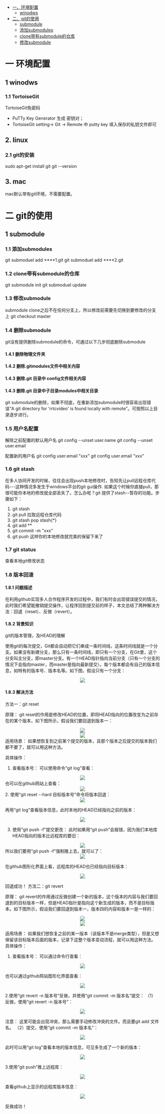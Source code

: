 <!-- GFM-TOC -->
* [一、环境配置](#一-环境配置)
    * [winodws](#1-winodws)
* [二、git的使用](#二-git的使用)
    * [submodule](#1-submodule)
    * [添加submodules](#11-添加submodules)
    * [clone带有submodule的仓库](#12-clone带有submodule的仓库)
    * [修改submodule](#13-修改submodule)
<!-- GFM-TOC -->


# 一 环境配置

## 1 winodws
### 1.1 TortoiseGit

TortoiseGit免密码
- PuTTy Key Generator 生成 密钥对；
- TortoiseGit setting-> Git -> Remote 中 putty key 填入保存的私钥文件即可

## 2. linux
### 2.1 git的安装

sudo apt-get install git
git --version

## 3. mac

mac默认带有git环境，不需要配置。

# 二 git的使用

## 1 submodule

### 1.1 添加submodules
git submoduel add ****1.git
git submoduel add ****2.git

### 1.2 clone带有submodule的仓库
git submodule init
git submoduel update

### 1.3 修改submodule
submodule clone之后不在任何分支上，所以修改前需要先切换到要修改的分支上
git checkout master

### 1.4 删除submodule
git没有提供删除submodule的命令，可通过以下几步彻底删除submodule

#### 1.4.1 删除物理文件夹
#### 1.4.2 删除.gitmodules文件中相关内容
#### 1.4.3 删除.git 目录中 config文件相关内容
#### 1.4.3 删除.git 目录中子目录modules中相关目录

git submodule的删除，如果不彻底，在重新添加submodule时很容易出现错误“A git directory for 'rrtcvideo' is found locally with remote”。可按照以上目录逐步进行。


### 1.5 用户名配置

解除之前配置的默认用户名
git config --unset user.name
git config --unset user.email

配置新的用户名
git config user.email "xxx"
git config user.email "xxx"



### 1.6 git stash 

在多人协同开发的时候，往往会出现push本地修改时，告知先让pull远程仓库代码---这种情况多发生于windows平台的git gui操作.
如果这个时候你直接pull，那很可能你本地的修改就全部丢失了。怎么办呢？git 提供了stash--暂存的功能。步骤如下：
1. git stash
2. git pull 拉取远程仓库代码
3. git stash pop stash{*}
4. git add **
5. git commit -m "xxx"
6. git push 
这样你的本地修改就完美的保留下来了


### 1.7 git status

查看本地git修改状态

### 1.8 版本回滚
#### 1.8.1 问题描述

在利用github实现多人合作程序开发的过程中，我们有时会出现错误提交的情况，此时我们希望能撤销提交操作，让程序回到提交前的样子，本文总结了两种解决方法：回退（reset）、反做（revert）。

#### 1.8.2 背景知识
git的版本管理，及HEAD的理解

使用git的每次提交，Git都会自动把它们串成一条时间线，这条时间线就是一个分支。如果没有新建分支，那么只有一条时间线，即只有一个分支，在Git里，这个分支叫主分支，即master分支。有一个HEAD指针指向当前分支（只有一个分支的情况下会指向master，而master是指向最新提交）。每个版本都会有自己的版本信息，如特有的版本号、版本名等。如下图，假设只有一个分支：
<div align="center">
    <img src="pic/1.png" >
    <br>
</div> 

#### 1.8.3 解决方法
方法一：git reset

原理： git reset的作用是修改HEAD的位置，即将HEAD指向的位置改变为之前存在的某个版本，如下图所示，假设我们要回退到版本一：
<div align="center">
    <img src="pic/2.png" >
    <br>
</div> 
<div align="center">
    <img src="pic/3.png" >
    <br>
</div> 
适用场景： 如果想恢复到之前某个提交的版本，且那个版本之后提交的版本我们都不要了，就可以用这种方法。

具体操作：

1. 查看版本号：
可以使用命令“git log”查看：
<div align="center">
    <img src="pic/4.png" >
    <br>
</div> 
也可以在github网站上查看：
<div align="center">
    <img src="pic/5.png" >
    <br>
</div> 
2. 使用“git reset --hard 目标版本号”命令将版本回退：
<div align="center">
    <img src="pic/6.png" >
    <br>
</div>

再用“git log”查看版本信息，此时本地的HEAD已经指向之前的版本：
<div align="center">
    <img src="pic/7.png" >
    <br>
</div>

3. 使用“git push -f”提交更改：
此时如果用“git push”会报错，因为我们本地库HEAD指向的版本比远程库的要旧：
<div align="center">
    <img src="pic/8.png" >
    <br>
</div>
所以我们要用“git push -f”强制推上去，就可以了：
<div align="center">
    <img src="pic/9.png" >
    <br>
</div>

在github图形化界面上看，远程库的HEAD也已经指向目标版本：
<div align="center">
    <img src="pic/10.png" >
    <br>
</div>

回退成功！
方法二：git revert

原理： git revert的作用通过反做创建一个新的版本，这个版本的内容与我们要回退到的目标版本一样，但是HEAD指针是指向这个新生成的版本，而不是目标版本。如下图所示，假设我们要回退到版本一，版本四的内容和版本一是一样的：
<div align="center">
    <img src="pic/11.png" >
    <br>
</div>
<div align="center">
    <img src="pic/12.png" >
    <br>
</div>

适用场景： 如果我们想恢复之前的某一版本（该版本不是merge类型），但是又想保留该目标版本后面的版本，记录下这整个版本变动流程，就可以用这种方法。
具体操作：

1. 查看版本号：
可以通过命令行查看：
<div align="center">
    <img src="pic/13.png" >
    <br>
</div>

也可以通过github网站图形化界面查看：

<div align="center">
    <img src="pic/14.png" >
    <br>
</div>

2.使用“git revert -n 版本号”反做，并使用“git commit -m 版本名”提交：
（1）反做，使用“git revert -n 版本号”：

<div align="center">
    <img src="pic/15.png" >
    <br>
</div>

注意： 这里可能会出现冲突，那么需要手动修改冲突的文件。而且要git add 文件名。
（2）提交，使用“git commit -m 版本名”：

<div align="center">
    <img src="pic/16.png" >
    <br>
</div>

此时可以用“git log”查看本地的版本信息，可见多生成了一个新的版本：
<div align="center">
    <img src="pic/17.png" >
    <br>
</div>

3.使用“git push”推上远程库：
<div align="center">
    <img src="pic/18.png" >
    <br>
</div>

查看github上显示的远程库版本信息：

<div align="center">
    <img src="pic/19.png" >
    <br>
</div>

反做成功！